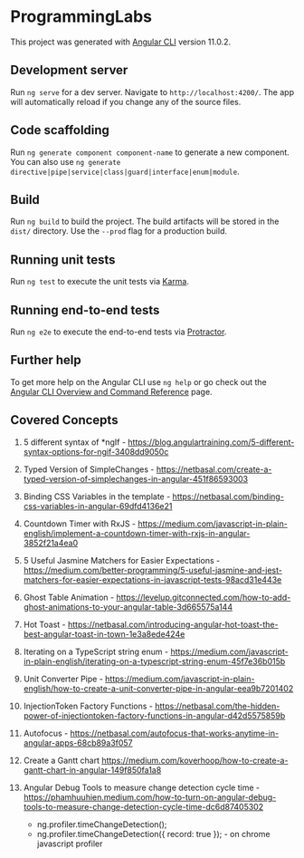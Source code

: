 # ProgrammingLabs

This project was generated with [Angular CLI](https://github.com/angular/angular-cli) version 11.0.2.

## Development server

Run `ng serve` for a dev server. Navigate to `http://localhost:4200/`. The app will automatically reload if you change any of the source files.

## Code scaffolding

Run `ng generate component component-name` to generate a new component. You can also use `ng generate directive|pipe|service|class|guard|interface|enum|module`.

## Build

Run `ng build` to build the project. The build artifacts will be stored in the `dist/` directory. Use the `--prod` flag for a production build.

## Running unit tests

Run `ng test` to execute the unit tests via [Karma](https://karma-runner.github.io).

## Running end-to-end tests

Run `ng e2e` to execute the end-to-end tests via [Protractor](http://www.protractortest.org/).

## Further help

To get more help on the Angular CLI use `ng help` or go check out the [Angular CLI Overview and Command Reference](https://angular.io/cli) page.

## Covered Concepts

1. 5 different syntax of \*ngIf - <https://blog.angulartraining.com/5-different-syntax-options-for-ngif-3408dd9050c>

2. Typed Version of SimpleChanges - <https://netbasal.com/create-a-typed-version-of-simplechanges-in-angular-451f86593003>

3. Binding CSS Variables in the template - <https://netbasal.com/binding-css-variables-in-angular-69dfd4136e21>

4. Countdown Timer with RxJS - <https://medium.com/javascript-in-plain-english/implement-a-countdown-timer-with-rxjs-in-angular-3852f21a4ea0>

5. 5 Useful Jasmine Matchers for Easier Expectations - <https://medium.com/better-programming/5-useful-jasmine-and-jest-matchers-for-easier-expectations-in-javascript-tests-98acd31e443e>

6. Ghost Table Animation - <https://levelup.gitconnected.com/how-to-add-ghost-animations-to-your-angular-table-3d665575a144>

7. Hot Toast - <https://netbasal.com/introducing-angular-hot-toast-the-best-angular-toast-in-town-1e3a8ede424e>

8. Iterating on a TypeScript string enum - <https://medium.com/javascript-in-plain-english/iterating-on-a-typescript-string-enum-45f7e36b015b>

9. Unit Converter Pipe - <https://medium.com/javascript-in-plain-english/how-to-create-a-unit-converter-pipe-in-angular-eea9b7201402>

10. InjectionToken Factory Functions - <https://netbasal.com/the-hidden-power-of-injectiontoken-factory-functions-in-angular-d42d5575859b>

11. Autofocus - <https://netbasal.com/autofocus-that-works-anytime-in-angular-apps-68cb89a3f057>

12. Create a Gantt chart <https://medium.com/koverhoop/how-to-create-a-gantt-chart-in-angular-149f850fa1a8>

13. Angular Debug Tools to measure change detection cycle time - <https://phamhuuhien.medium.com/how-to-turn-on-angular-debug-tools-to-measure-change-detection-cycle-time-dc6d87405302>
    - ng.profiler.timeChangeDetection();
    - ng.profiler.timeChangeDetection({ record: true }); - on chrome javascript profiler
